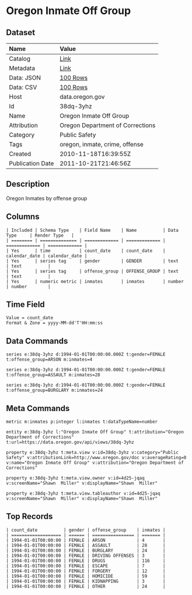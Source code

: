 # Oregon Inmate Off Group

## Dataset

| Name | Value |
| :--- | :---- |
| Catalog | [Link](https://catalog.data.gov/dataset/oregon-inmate-off-group-9b945) |
| Metadata | [Link](https://data.oregon.gov/api/views/38dq-3yhz) |
| Data: JSON | [100 Rows](https://data.oregon.gov/api/views/38dq-3yhz/rows.json?max_rows=100) |
| Data: CSV | [100 Rows](https://data.oregon.gov/api/views/38dq-3yhz/rows.csv?max_rows=100) |
| Host | data.oregon.gov |
| Id | 38dq-3yhz |
| Name | Oregon Inmate Off Group |
| Attribution | Oregon Department of Corrections |
| Category | Public Safety |
| Tags | oregon, inmate, crime, offense |
| Created | 2010-11-18T16:39:55Z |
| Publication Date | 2011-10-21T21:46:56Z |

## Description

Oregon Inmates by offense group

## Columns

```ls
| Included | Schema Type    | Field Name    | Name          | Data Type     | Render Type   |
| ======== | ============== | ============= | ============= | ============= | ============= |
| Yes      | time           | count_date    | count_date    | calendar_date | calendar_date |
| Yes      | series tag     | gender        | GENDER        | text          | text          |
| Yes      | series tag     | offense_group | OFFENSE_GROUP | text          | text          |
| Yes      | numeric metric | inmates       | inmates       | number        | number        |
```

## Time Field

```ls
Value = count_date
Format & Zone = yyyy-MM-dd'T'HH:mm:ss
```

## Data Commands

```ls
series e:38dq-3yhz d:1994-01-01T00:00:00.000Z t:gender=FEMALE t:offense_group=ARSON m:inmates=4

series e:38dq-3yhz d:1994-01-01T00:00:00.000Z t:gender=FEMALE t:offense_group=ASSAULT m:inmates=28

series e:38dq-3yhz d:1994-01-01T00:00:00.000Z t:gender=FEMALE t:offense_group=BURGLARY m:inmates=24
```

## Meta Commands

```ls
metric m:inmates p:integer l:inmates t:dataTypeName=number

entity e:38dq-3yhz l:"Oregon Inmate Off Group" t:attribution="Oregon Department of Corrections" t:url=https://data.oregon.gov/api/views/38dq-3yhz

property e:38dq-3yhz t:meta.view v:id=38dq-3yhz v:category="Public Safety" v:attributionLink=http://www.oregon.gov/doc v:averageRating=0 v:name="Oregon Inmate Off Group" v:attribution="Oregon Department of Corrections"

property e:38dq-3yhz t:meta.view.owner v:id=4d25-jqaq v:screenName="Shawn  Miller" v:displayName="Shawn  Miller"

property e:38dq-3yhz t:meta.view.tableauthor v:id=4d25-jqaq v:screenName="Shawn  Miller" v:displayName="Shawn  Miller"
```

## Top Records

```ls
| count_date          | gender | offense_group    | inmates | 
| =================== | ====== | ================ | ======= | 
| 1994-01-01T00:00:00 | FEMALE | ARSON            | 4       | 
| 1994-01-01T00:00:00 | FEMALE | ASSAULT          | 28      | 
| 1994-01-01T00:00:00 | FEMALE | BURGLARY         | 24      | 
| 1994-01-01T00:00:00 | FEMALE | DRIVING OFFENSES | 3       | 
| 1994-01-01T00:00:00 | FEMALE | DRUGS            | 116     | 
| 1994-01-01T00:00:00 | FEMALE | ESCAPE           | 7       | 
| 1994-01-01T00:00:00 | FEMALE | FORGERY          | 12      | 
| 1994-01-01T00:00:00 | FEMALE | HOMICIDE         | 59      | 
| 1994-01-01T00:00:00 | FEMALE | KIDNAPPING       | 3       | 
| 1994-01-01T00:00:00 | FEMALE | OTHER            | 24      | 
```